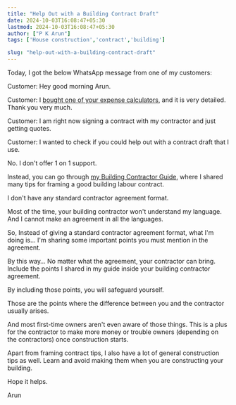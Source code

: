 ```yaml
---
title: "Help Out with a Building Contract Draft"
date: 2024-10-03T16:08:47+05:30
lastmod: 2024-10-03T16:08:47+05:30
author: ["P K Arun"]
tags: ['House construction','contract','building'] 

slug: "help-out-with-a-building-contract-draft"
---
```


Today, I got the below WhatsApp message from one of my customers:

Customer: Hey good morning Arun.

Customer: I [bought one of your expense calculators](https://houseconstructionguide.com/our-house-construction-expenses/), and it is very detailed. Thank you very much.

Customer: I am right now signing a contract with my contractor and just getting quotes.

Customer: I wanted to check if you could help out with a contract draft that I use.

No. I don't offer 1 on 1 support.

Instead, you can go through [my Building Contractor Guide](https://houseconstructionguide.com/building-contractor-guide/), where I shared many tips for framing a good building labour contract.

I don't have any standard contractor agreement format.

Most of the time, your building contractor won't understand my language. And I cannot make an agreement in all the languages.

So, Instead of giving a standard contractor agreement format, what I'm doing is… I'm sharing some important points you must mention in the agreement.

By this way… No matter what the agreement, your contractor can bring. Include the points I shared in my guide inside your building contractor agreement.

By including those points, you will safeguard yourself.

Those are the points where the difference between you and the contractor usually arises.

And most first-time owners aren't even aware of those things. This is a plus for the contractor to make more money or trouble owners (depending on the contractors) once construction starts.

Apart from framing contract tips, I also have a lot of general construction tips as well. Learn and avoid making them when you are constructing your building.

Hope it helps.

Arun